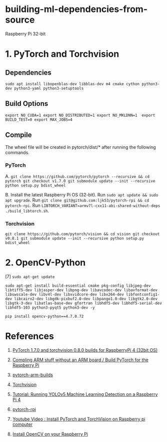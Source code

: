 # building-ml-dependencies-from-source

Raspberry Pi 32-bit
# 1. PyTorch and Torchvision
## Dependencies
`sudo apt install libopenblas-dev libblas-dev m4 cmake cython python3-dev python3-yaml python3-setuptools`

## Build Options
`export NO_CUDA=1
export NO_DISTRIBUTED=1
export NO_MKLDNN=1 
export BUILD_TEST=0
export MAX_JOBS=4`

## Compile
The wheel file will be created in pytorch/dist/* after running the following commands.

### PyTorch
A.
`git clone https://github.com/pytorch/pytorch --recursive && cd pytorch
git checkout v1.7.0
git submodule update --init --recursive
python setup.py bdist_wheel`

B.
Install the latest Raspberry Pi OS (32-bit).
Run `sudo apt update && sudo apt upgrade`.
Run `git clone git@github.com:ljk53/pytorch-rpi && cd pytorch-rpi`.
Run `LIBTORCH_VARIANT=armv7l-cxx11-abi-shared-without-deps ./build_libtorch.sh`.

### Torchvision
`git clone https://github.com/pytorch/vision && cd vision
git checkout v0.8.1
git submodule update --init --recursive
python setup.py bdist_wheel`

# 2. OpenCV-Python
[7]
`sudo apt-get update`

`sudo apt-get install build-essential cmake pkg-config libjpeg-dev libtiff5-dev libjasper-dev libpng-dev libavcodec-dev libavformat-dev libswscale-dev libv4l-dev libxvidcore-dev libx264-dev libfontconfig1-dev libcairo2-dev libgdk-pixbuf2.0-dev libpango1.0-dev libgtk2.0-dev libgtk-3-dev libatlas-base-dev gfortran libhdf5-dev libhdf5-serial-dev libhdf5-103 python3-pyqt5 python3-dev -y`

`pip install opencv-python==4.7.0.72`
# References
1. [PyTorch 1.7.0 and torchvision 0.8.0 builds for RaspberryPi 4 (32bit OS)](https://github.com/Kashu7100/pytorch-armv7l)

2. [Compling ARM stuff without an ARM board / Build PyTorch for the Raspberry Pi](https://nmilosev.svbtle.com/compling-arm-stuff-without-an-arm-board-build-pytorch-for-the-raspberry-pi)

3. [pytorch-arm-builds](https://github.com/nmilosev/pytorch-arm-builds)

4. [Torchvision](https://github.com/pytorch/vision)

5. [Tutorial: Running YOLOv5 Machine Learning Detection on a Raspberry Pi 4](https://jordan-johnston271.medium.com/tutorial-running-yolov5-machine-learning-detection-on-a-raspberry-pi-4-3938add0f719) 

6. [pytorch-rpi](https://github.com/ljk53/pytorch-rpi)

7. [Youtube Video : Install PyTorch and TorchVision on Raspberry pi computer ](https://www.youtube.com/watch?v=weHvI6j4OT8&t=142s)

8. [Install OpenCV on your Raspberry Pi](https://raspberrypi-guide.github.io/programming/install-opencv) 

